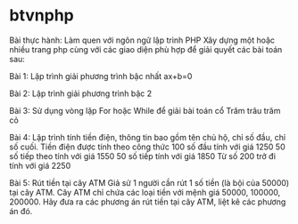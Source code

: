 # btvnphp
Bài thực hành: Làm quen với ngôn ngữ lập trình PHP
Xây dựng một hoặc nhiều trang php cùng với các giao diện phù hợp để giải 
quyết các bài toán sau:

Bài 1: Lập trình giải phương trình bậc nhất ax+b=0

Bài 2: Lập trình giải phương trình bậc 2

Bài 3: Sử dụng vòng lặp For hoặc While để giải bài toán cổ Trăm trâu trăm cỏ

Bài 4: Lập trình tính tiền điện, thông tin bao gồm tên chủ hộ, chỉ số đầu, chỉ số
cuối. Tiền điện được tính theo công thức
100 số đầu tính với giá 1250
50 số tiếp theo tính với giá 1550
50 số tiếp tính với giá 1850
Từ số 200 trở đi tính với giá 2250

Bài 5: Rút tiền tại cây ATM
Giả sử 1 người cần rút 1 số tiền (là bội của 50000) tại cây ATM. Cây ATM chỉ
chứa các loại tiền với mệnh giá 50000, 100000, 200000. Hãy đưa ra các phương 
án rút tiền tại cây ATM, liệt kê các phương án đó.
